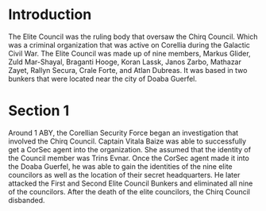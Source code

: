 # Introduction

The Elite Council was the ruling body that oversaw the Chirq Council.
Which was a criminal organization that was active on Corellia during the Galactic Civil War.
The Elite Council was made up of nine members, Markus Glider, Zuld Mar-Shayal, Braganti Hooge, Koran Lassk, Janos Zarbo, Mathazar Zayet, Rallyn Secura, Crale Forte, and Atlan Dubreas.
It was based in two bunkers that were located near the city of Doaba Guerfel.

# Section 1

Around 1 ABY, the Corellian Security Force began an investigation that involved the Chirq Council.
Captain Vitala Baize was able to successfully get a CorSec agent into the organization.
She assumed that the identity of the Council member was Trins Evnar.
Once the CorSec agent made it into the Doaba Guerfel, he was able to gain the identities of the nine elite councilors as well as the location of their secret headquarters.
He later attacked the First and Second Elite Council Bunkers and eliminated all nine of the councilors.
After the death of the elite councilors, the Chirq Council disbanded.
